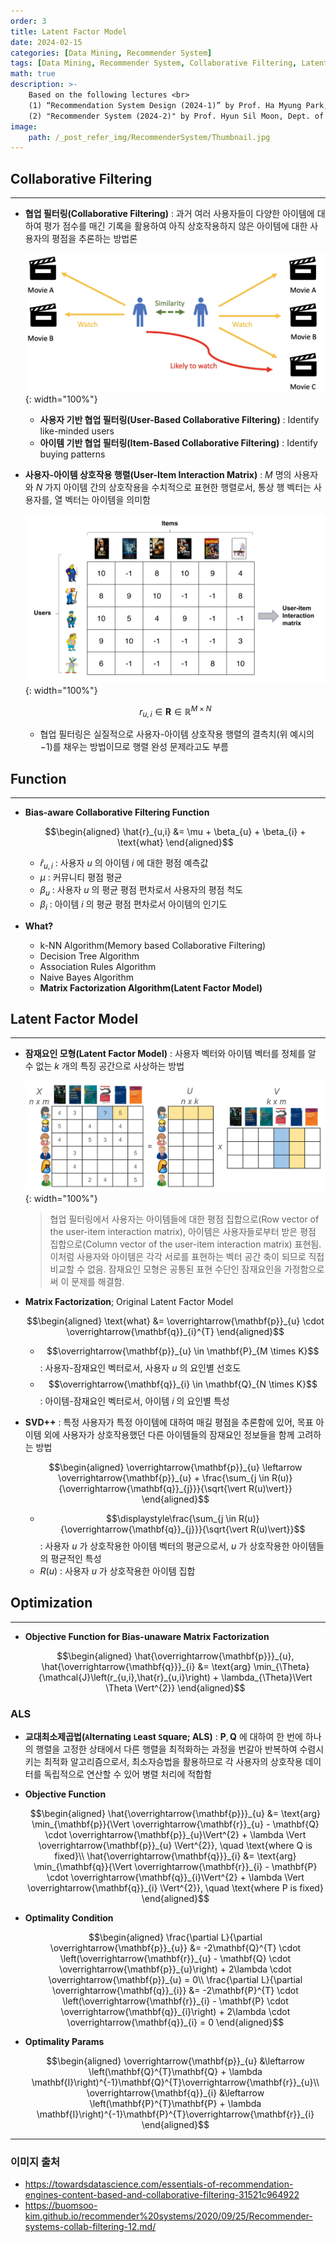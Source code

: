 ```yaml
---
order: 3
title: Latent Factor Model
date: 2024-02-15
categories: [Data Mining, Recommender System]
tags: [Data Mining, Recommender System, Collaborative Filtering, Latent Factor Model]
math: true
description: >-
    Based on the following lectures <br>
    (1) “Recommendation System Design (2024-1)” by Prof. Ha Myung Park, Dept. of Artificial Intelligence. College of SW, Kookmin Univ. <br>
    (2) "Recommender System (2024-2)" by Prof. Hyun Sil Moon, Dept. of Data Science, The Grad. School, Kookmin Univ.
image:
    path: /_post_refer_img/RecommenderSystem/Thumbnail.jpg
---
```


## Collaborative Filtering
-----

- **협업 필터링(Collaborative Filtering)** : 과거 여러 사용자들이 다양한 아이템에 대하여 평가 점수를 매긴 기록을 활용하여 아직 상호작용하지 않은 아이템에 대한 사용자의 평점을 추론하는 방법론

    ![00](/_post_refer_img/RecommenderSystem/01-02.png){: width="100%"}

    - **사용자 기반 협업 필터링(User-Based Collaborative Filtering)** : Identify like-minded users
    - **아이템 기반 협업 필터링(Item-Based Collaborative Filtering)** : Identify buying patterns

- **사용자-아이템 상호작용 행렬(User-Item Interaction Matrix)** : $M$ 명의 사용자와 $N$ 가지 아이템 간의 상호작용을 수치적으로 표현한 행렬로서, 통상 행 벡터는 사용자를, 열 벡터는 아이템을 의미함

    ![01](/_post_refer_img/RecommenderSystem/02-01.png){: width="100%"}

    $$
    r_{u,i} \in \mathbf{R} \in \mathbb{R}^{M \times N}
    $$

    - 협업 필터링은 실질적으로 사용자-아이템 상호작용 행렬의 결측치(위 예시의 $-1$)를 채우는 방법이므로 행렬 완성 문제라고도 부름

## Function
-----

- **Bias-aware Collaborative Filtering Function**

    $$\begin{aligned}
    \hat{r}_{u,i}
    &= \mu + \beta_{u} + \beta_{i} + \text{what}
    \end{aligned}$$

    - $\hat{r}_{u,i}$ : 사용자 $u$ 의 아이템 $i$ 에 대한 평점 예측값
    - $\mu$ : 커뮤니티 평점 평균
    - $\beta_{u}$ : 사용자 $u$ 의 평균 평점 편차로서 사용자의 평점 척도
    - $\beta_{i}$ : 아이템 $i$ 의 평균 평점 편차로서 아이템의 인기도

- **What?**
    - k-NN Algorithm(Memory based Collaborative Filtering)
    - Decision Tree Algorithm
    - Association Rules Algorithm
    - Naive Bayes Algorithm
    - **Matrix Factorization Algorithm(Latent Factor Model)**

## Latent Factor Model
-----

- **잠재요인 모형(Latent Factor Model)** : 사용자 벡터와 아이템 벡터를 정체를 알 수 없는 $k$ 개의 특징 공간으로 사상하는 방법

    ![01](/_post_refer_img/RecommenderSystem/03-01.png){: width="100%"}

    > 협업 필터링에서 사용자는 아이템들에 대한 평점 집합으로(Row vector of the user-item interaction matrix), 아이템은 사용자들로부터 받은 평점 집합으로(Column vector of the user-item interaction matrix) 표현됨. 이처럼 사용자와 아이템은 각각 서로를 표현하는 벡터 공간 축이 되므로 직접 비교할 수 없음. 잠재요인 모형은 공통된 표현 수단인 잠재요인을 가정함으로써 이 문제를 해결함.

- **Matrix Factorization**; Original Latent Factor Model

    $$\begin{aligned}
    \text{what}
    &= \overrightarrow{\mathbf{p}}_{u} \cdot \overrightarrow{\mathbf{q}}_{i}^{T}
    \end{aligned}$$

    - $$\overrightarrow{\mathbf{p}}_{u} \in \mathbf{P}_{M \times K}$$ : 사용자-잠재요인 벡터로서, 사용자 $u$ 의 요인별 선호도
    - $$\overrightarrow{\mathbf{q}}_{i} \in \mathbf{Q}_{N \times K}$$ : 아이템-잠재요인 벡터로서, 아이템 $i$ 의 요인별 특성

- **SVD++** : 특정 사용자가 특정 아이템에 대하여 매길 평점을 추론함에 있어, 목표 아이템 외에 사용자가 상호작용했던 다른 아이템들의 잠재요인 정보들을 함께 고려하는 방법

    $$\begin{aligned}
    \overrightarrow{\mathbf{p}}_{u} \leftarrow \overrightarrow{\mathbf{p}}_{u} + \frac{\sum_{j \in R(u)}{\overrightarrow{\mathbf{q}}_{j}}}{\sqrt{\vert R(u)\vert}}
    \end{aligned}$$

    - $$\displaystyle\frac{\sum_{j \in R(u)}{\overrightarrow{\mathbf{q}}_{j}}}{\sqrt{\vert R(u)\vert}}$$ : 사용자 $u$ 가 상호작용한 아이템 벡터의 평균으로서, $u$ 가 상호작용한 아이템들의 평균적인 특성
    - $R(u)$ : 사용자 $u$ 가 상호작용한 아이템 집합

## Optimization
-----

- **Objective Function for Bias-unaware Matrix Factorization**

    $$\begin{aligned}
    \hat{\overrightarrow{\mathbf{p}}}_{u}, \hat{\overrightarrow{\mathbf{q}}}_{i}
    &= \text{arg} \min_{\Theta}{\mathcal{J}\left(r_{u,i},\hat{r}_{u,i}\right) + \lambda_{\Theta}\Vert \Theta \Vert^{2}}
    \end{aligned}$$

### ALS

- **교대최소제곱법(`A`lternating `L`east `S`quare; ALS)** : $\mathbf{P},\mathbf{Q}$ 에 대하여 한 번에 하나의 행렬을 고정한 상태에서 다른 행렬을 최적화하는 과정을 번갈아 반복하여 수렴시키는 최적화 알고리즘으로서, 최소자승법을 활용하므로 각 사용자의 상호작용 데이터를 독립적으로 연산할 수 있어 병렬 처리에 적합함

- **Objective Function**

    $$\begin{aligned}
    \hat{\overrightarrow{\mathbf{p}}}_{u}
    &= \text{arg} \min_{\mathbf{p}}{\Vert \overrightarrow{\mathbf{r}}_{u} - \mathbf{Q} \cdot \overrightarrow{\mathbf{p}}_{u}\Vert^{2} + \lambda \Vert \overrightarrow{\mathbf{p}}_{u} \Vert^{2}}, \quad \text{where Q is fixed}\\
    \hat{\overrightarrow{\mathbf{q}}}_{i}
    &= \text{arg} \min_{\mathbf{q}}{\Vert \overrightarrow{\mathbf{r}}_{i} - \mathbf{P} \cdot \overrightarrow{\mathbf{q}}_{i}\Vert^{2} + \lambda \Vert \overrightarrow{\mathbf{q}}_{i} \Vert^{2}}, \quad \text{where P is fixed}
    \end{aligned}$$

- **Optimality Condition**

    $$\begin{aligned}
    \frac{\partial L}{\partial \overrightarrow{\mathbf{p}}_{u}}
    &= -2\mathbf{Q}^{T} \cdot \left(\overrightarrow{\mathbf{r}}_{u} - \mathbf{Q} \cdot \overrightarrow{\mathbf{p}}_{u}\right) + 2\lambda \cdot \overrightarrow{\mathbf{p}}_{u} = 0\\
    \frac{\partial L}{\partial \overrightarrow{\mathbf{q}}_{i}}
    &= -2\mathbf{P}^{T} \cdot \left(\overrightarrow{\mathbf{r}}_{i} - \mathbf{P} \cdot \overrightarrow{\mathbf{q}}_{i}\right) + 2\lambda \cdot \overrightarrow{\mathbf{q}}_{i} = 0
    \end{aligned}$$

- **Optimality Params**

    $$\begin{aligned}
    \overrightarrow{\mathbf{p}}_{u}
    &\leftarrow \left(\mathbf{Q}^{T}\mathbf{Q} + \lambda \mathbf{I}\right)^{-1}\mathbf{Q}^{T}\overrightarrow{\mathbf{r}}_{u}\\
    \overrightarrow{\mathbf{q}}_{i}
    &\leftarrow \left(\mathbf{P}^{T}\mathbf{P} + \lambda \mathbf{I}\right)^{-1}\mathbf{P}^{T}\overrightarrow{\mathbf{r}}_{i}
    \end{aligned}$$

-----

### 이미지 출처

- https://towardsdatascience.com/essentials-of-recommendation-engines-content-based-and-collaborative-filtering-31521c964922
- https://buomsoo-kim.github.io/recommender%20systems/2020/09/25/Recommender-systems-collab-filtering-12.md/